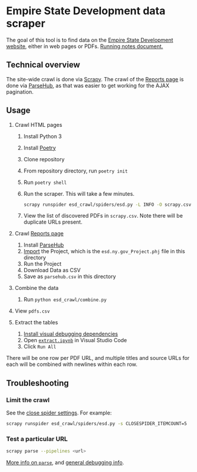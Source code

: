 # Empire State Development data scraper

The goal of this tool is to find data on the [Empire State Development website](https://esd.ny.gov/), either in web pages or PDFs. [Running notes document.](https://docs.google.com/document/d/1HaWvHlpCYcD1SRmZn9DbsQoFCkvywBifcyME4cvjT-k/edit)

## Technical overview

The site-wide crawl is done via [Scrapy](https://scrapy.org/). The crawl of the [Reports page](https://esd.ny.gov/esd-media-center/reports?tid[0]=516) is done via [ParseHub](https://parsehub.com/), as that was easier to get working for the AJAX pagination.

## Usage

1. Crawl HTML pages

   1. Install Python 3
   1. Install [Poetry](https://python-poetry.org/)
   1. Clone repository
   1. From repository directory, run `poetry init`
   1. Run `poetry shell`
   1. Run the scraper. This will take a few minutes.

      ```sh
      scrapy runspider esd_crawl/spiders/esd.py -L INFO -O scrapy.csv
      ```

   1. View the list of discovered PDFs in `scrapy.csv`. Note there will be duplicate URLs present.

1. Crawl [Reports page](https://esd.ny.gov/esd-media-center/reports?tid[0]=516)
   1. Install [ParseHub](https://parsehub.com/)
   1. [Import](https://help.parsehub.com/hc/en-us/articles/115001733294-Export-Import-Projects) the Project, which is the `esd.ny.gov_Project.phj` file in this directory
   1. Run the Project
   1. Download Data as CSV
   1. Save as `parsehub.csv` in this directory
1. Combine the data
   1. Run `python esd_crawl/combine.py`
1. View `pdfs.csv`
1. Extract the tables
   1. [Install visual debugging dependencies](https://github.com/jsvine/pdfplumber#visual-debugging)
   1. Open [`extract.ipynb`](esd_crawl/extract.ipynb) in Visual Studio Code
   1. Click `Run All`

There will be one row per PDF URL, and multiple titles and source URLs for each will be combined with newlines within each row.

## Troubleshooting

### Limit the crawl

See the [close spider settings](https://docs.scrapy.org/en/latest/topics/extensions.html#module-scrapy.extensions.closespider). For example:

```sh
scrapy runspider esd_crawl/spiders/esd.py -s CLOSESPIDER_ITEMCOUNT=5
```

### Test a particular URL

```sh
scrapy parse --pipelines <url>
```

[More info on `parse`](https://docs.scrapy.org/en/latest/topics/commands.html#parse), and [general debugging info](https://docs.scrapy.org/en/latest/topics/debug.html).
